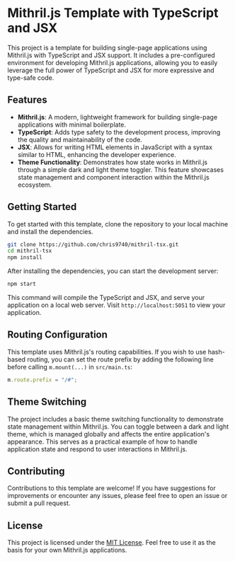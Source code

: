 # Mithril.js Template with TypeScript and JSX

This project is a template for building single-page applications using Mithril.js with TypeScript and JSX support. It includes a pre-configured environment for developing Mithril.js applications, allowing you to easily leverage the full power of TypeScript and JSX for more expressive and type-safe code.

## Features

- **Mithril.js**: A modern, lightweight framework for building single-page applications with minimal boilerplate.
- **TypeScript**: Adds type safety to the development process, improving the quality and maintainability of the code.
- **JSX**: Allows for writing HTML elements in JavaScript with a syntax similar to HTML, enhancing the developer experience.
- **Theme Functionality**: Demonstrates how state works in Mithril.js through a simple dark and light theme toggler. This feature showcases state management and component interaction within the Mithril.js ecosystem.

## Getting Started

To get started with this template, clone the repository to your local machine and install the dependencies.

```bash
git clone https://github.com/chris9740/mithril-tsx.git
cd mithril-tsx
npm install
```

After installing the dependencies, you can start the development server:

```bash
npm start
```

This command will compile the TypeScript and JSX, and serve your application on a local web server. Visit `http://localhost:5051` to view your application.

## Routing Configuration

This template uses Mithril.js's routing capabilities. If you wish to use hash-based routing, you can set the route prefix by adding the following line before calling `m.mount(...)` in `src/main.ts`:

```javascript
m.route.prefix = "/#";
```

## Theme Switching

The project includes a basic theme switching functionality to demonstrate state management within Mithril.js. You can toggle between a dark and light theme, which is managed globally and affects the entire application's appearance. This serves as a practical example of how to handle application state and respond to user interactions in Mithril.js.

## Contributing

Contributions to this template are welcome! If you have suggestions for improvements or encounter any issues, please feel free to open an issue or submit a pull request.

## License

This project is licensed under the [MIT License](LICENSE). Feel free to use it as the basis for your own Mithril.js applications.

